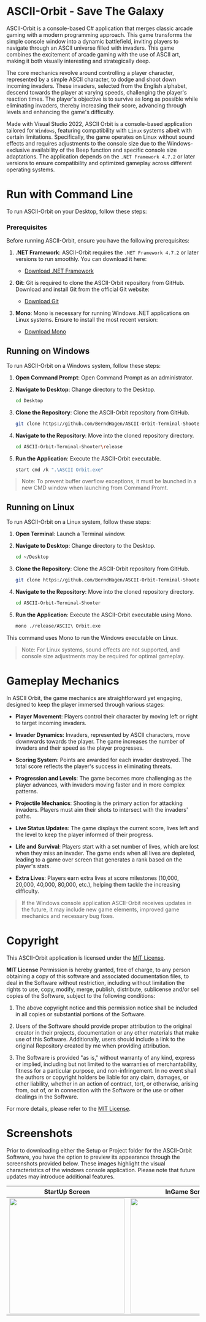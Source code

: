 # ASCII-Orbit - Save The Galaxy

ASCII-Orbit is a console-based C# application that merges classic arcade gaming with a modern programming approach. This game transforms the simple console window into a dynamic battlefield, inviting players to navigate through an ASCII universe filled with invaders. This game combines the excitement of arcade gaming with the use of ASCII art, making it both visually interesting and strategically deep.

The core mechanics revolve around controlling a player character, represented by a simple ASCII character, to dodge and shoot down incoming invaders. These invaders, selected from the English alphabet, descend towards the player at varying speeds, challenging the player's reaction times. The player's objective is to survive as long as possible while eliminating invaders, thereby increasing their score, advancing through levels and enhancing the game's difficulty.

Made with Visual Studio 2022, ASCII Orbit is a console-based application tailored for `Windows`, featuring compatibility with `Linux` systems albeit with certain limitations. Specifically, the game operates on Linux without sound effects and requires adjustments to the console size due to the Windows-exclusive availability of the Beep function and specific console size adaptations. The application depends on the `.NET Framework 4.7.2` or later versions to ensure compatibility and optimized gameplay across different operating systems.

# Run with Command Line

To run ASCII-Orbit on your Desktop, follow these steps:

### Prerequisites

Before running ASCII-Orbit, ensure you have the following prerequisites:

1. **.NET Framework**: ASCII-Orbit requires the `.NET Framework 4.7.2` or later versions to run smoothly. You can download it here:
   - [Download .NET Framework](https://dotnet.microsoft.com/download/dotnet-framework)
   
2. **Git**: Git is required to clone the ASCII-Orbit repository from GitHub. Download and install Git from the official Git website:
   - [Download Git](https://git-scm.com/)

3. **Mono**: Mono is necessary for running Windows .NET applications on Linux systems. Ensure to install the most recent version:
   - [Download Mono](https://www.mono-project.com/download/stable/)


## Running on Windows

To run ASCII-Orbit on a Windows system, follow these steps:

1. **Open Command Prompt**: Open Command Prompt as an administrator.

2. **Navigate to Desktop**: Change directory to the Desktop.
   ```bash
   cd Desktop

3. **Clone the Repository**: Clone the ASCII-Orbit repository from GitHub.
   ```bash
   git clone https://github.com/BerndHagen/ASCII-Orbit-Terminal-Shooter.git

4. **Navigate to the Repository**: Move into the cloned repository directory.
   ```bash
   cd ASCII-Orbit-Terminal-Shooter\release

5. **Run the Application**: Execute the ASCII-Orbit executable.
   ```bash
   start cmd /k ".\ASCII Orbit.exe"

> Note: To prevent buffer overflow exceptions, it must be launched in a new CMD window when launching from Command Promt.  

## Running on Linux

To run ASCII-Orbit on a Linux system, follow these steps:

1. **Open Terminal**: Launch a Terminal window.

2. **Navigate to Desktop**: Change directory to the Desktop.
   ```bash
   cd ~/Desktop
   
3. **Clone the Repository**: Clone the ASCII-Orbit repository from GitHub.
   ```bash
   git clone https://github.com/BerndHagen/ASCII-Orbit-Terminal-Shooter.git

4. **Navigate to the Repository**: Move into the cloned repository directory.
   ```bash
   cd ASCII-Orbit-Terminal-Shooter

5. **Run the Application**: Execute the ASCII-Orbit executable using Mono.
   ```bash
   mono ./release/ASCII\ Orbit.exe
   
This command uses Mono to run the Windows executable on Linux.
> Note: For Linux systems, sound effects are not supported, and console size adjustments may be required for optimal gameplay.

# Gameplay Mechanics

In ASCII Orbit, the game mechanics are straightforward yet engaging, designed to keep the player immersed through various stages:

- **Player Movement**: Players control their character by moving left or right to target incoming invaders.

- **Invader Dynamics**: Invaders, represented by ASCII characters, move downwards towards the player. The game increases the number of invaders and their speed as the player progresses.

- **Scoring System**: Points are awarded for each invader destroyed. The total score reflects the player's success in eliminating threats.

- **Progression and Levels**: The game becomes more challenging as the player advances, with invaders moving faster and in more complex patterns.

- **Projectile Mechanics**: Shooting is the primary action for attacking invaders. Players must aim their shots to intersect with the invaders' paths.

- **Live Status Updates**: The game displays the current score, lives left and the level to keep the player informed of their progress.

- **Life and Survival**: Players start with a set number of lives, which are lost when they miss an invader. The game ends when all lives are depleted, leading to a game over screen that generates a rank based on the player's stats.

- **Extra Lives**: Players earn extra lives at score milestones (10,000, 20,000, 40,000, 80,000, etc.), helping them tackle the increasing difficulty.
  
> If the Windows console application ASCII-Orbit receives updates in the future, it may include new game elements, improved game mechanics and necessary bug fixes.

# Copyright

This ASCII-Orbit application is licensed under the [MIT License](LICENSE).

**MIT License**
Permission is hereby granted, free of charge, to any person obtaining a copy of this software and associated documentation files, to deal in the Software without restriction, including without limitation the rights to use, copy, modify, merge, publish, distribute, sublicense and/or sell copies of the Software, subject to the following conditions:

1. The above copyright notice and this permission notice shall be included in all copies or substantial portions of the Software.

2. Users of the Software should provide proper attribution to the original creator in their projects, documentation or any other materials that make use of this Software. Additionally, users should include a link to the original Repository created by me when providing attribution.

3. The Software is provided "as is," without warranty of any kind, express or implied, including but not limited to the warranties of merchantability, fitness for a particular purpose, and non-infringement. In no event shall the authors or copyright holders be liable for any claim, damages, or other liability, whether in an action of contract, tort, or otherwise, arising from, out of, or in connection with the Software or the use or other dealings in the Software.

For more details, please refer to the [MIT License](LICENSE).

# Screenshots
Prior to downloading either the Setup or Project folder for the ASCII-Orbit Software, you have the option to preview its appearance through the screenshots provided below. These images highlight the visual characteristics of the windows console application. Please note that future updates may introduce additional features.

| StartUp Screen               | InGame Screen                | GameOver Screen              |
|------------------------------|------------------------------|------------------------------|
| <img src="https://github.com/BerndHagen/ASCII-Orbit-Terminal-Shooter/raw/main/img/v1.0.0-ascii-orbit-title.png" width="300px"> | <img src="https://github.com/BerndHagen/ASCII-Orbit-Terminal-Shooter/raw/main/img/v1.0.0-ascii-orbit-game.png" width="300px"> | <img src="https://github.com/BerndHagen/ASCII-Orbit-Terminal-Shooter/raw/main/img/v1.0.0-ascii-orbit-gameover.png" width="300px"> |

